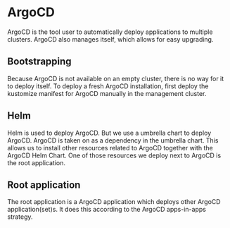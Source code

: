 # ArgoCD
ArgoCD is the tool user to automatically deploy applications to multiple clusters.
ArgoCD also manages itself, which allows for easy upgrading.

## Bootstrapping
Because ArgoCD is not available on an empty cluster, there is no way for it to deploy itself.
To deploy a fresh ArgoCD installation, first deploy the kustomize manifest for ArgoCD manually in the management cluster.

## Helm
Helm is used to deploy ArgoCD. But we use a umbrella chart to deploy ArgoCD.
ArgoCD is taken on as a dependency in the umbrella chart.
This allows us to install other resources related to ArgoCD together with the ArgoCD Helm Chart.
One of those resources we deploy next to ArgoCD is the root application.

## Root application
The root application is a ArgoCD application which deploys other ArgoCD application(set)s.
It does this according to the ArgoCD apps-in-apps strategy.
